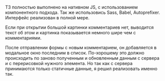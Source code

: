 ТЗ полностью выполнено на нативном JS, с использованием компонентного подхода. Так же использовись Sass, Babel, Autoprefixer.
Интерфейс реализован в полной мере.

Если при открытии большой картинки комментариев нет, выводится текст об этом и картинка показывается немного шире чем с комментариями. 

После отправлении формы с новым комментарием, он добавляется в модальное окно последним в список.
По-хорошему это должно происходить по заново полученным и обновленным данным с сервера и с перерисовкой нужного элемента. Но так как с сервера принимаются только статичные данные, я решил реализовать именно так.
